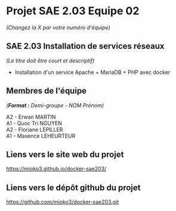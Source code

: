 # Projet SAE 2.03 Equipe 02
_(Changez la X par votre numéro d'équipe)_

##  SAE 2.03    Installation de services réseaux   
_(Le titre doit être court et descriptif)_

- Installation d'un service Apache + MariaDB + PHP avec docker

## Membres de l'équipe
_(**Format :** Demi-groupe - NOM Prénom)_

A2 - Erwan    MARTIN     
A1 - Quoc Tri NGUYEN     
A2 - Floriane LEPILLER  
A1 - Maxence  LEHEURTEUR 

## Liens vers le site web du projet
https://mioko3.github.io/docker-sae203/

## Liens vers le dépôt github du projet
https://github.com/mioko3/docker-sae203.git


